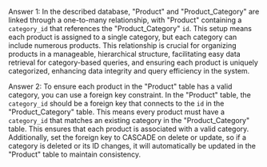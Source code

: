 Answer 1: In the described database, "Product" and "Product_Category" are linked through a one-to-many relationship, with "Product" containing a `category_id` that references the "Product_Category" `id`. This setup means each product is assigned to a single category, but each category can include numerous products. This relationship is crucial for organizing products in a manageable, hierarchical structure, facilitating easy data retrieval for category-based queries, and ensuring each product is uniquely categorized, enhancing data integrity and query efficiency in the system.

Answer 2: To ensure each product in the "Product" table has a valid category, you can use a foreign key constraint. In the "Product" table, the `category_id` should be a foreign key that connects to the `id` in the "Product_Category" table. This means every product must have a `category_id` that matches an existing category in the "Product_Category" table. This ensures that each product is associated with a valid category. Additionally, set the foreign key to CASCADE on delete or update, so if a category is deleted or its ID changes, it will automatically be updated in the "Product" table to maintain consistency.